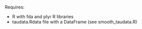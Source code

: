 Requires:
* R with fda and plyr R libraries
* taudata.Rdata file with a DataFrame (see smooth_taudata.R)
